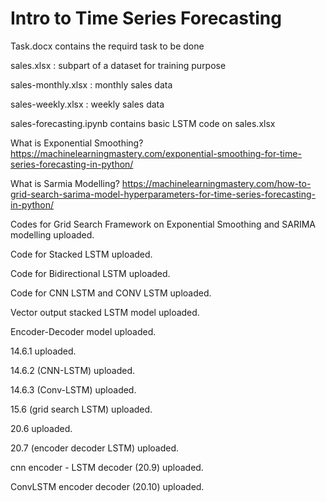 # Intro to Time Series Forecasting 
Task.docx contains the requird task to be done

sales.xlsx : subpart of a dataset for training purpose

sales-monthly.xlsx : monthly sales data

sales-weekly.xlsx : weekly sales data

sales-forecasting.ipynb contains basic LSTM code on sales.xlsx


What is Exponential Smoothing?
https://machinelearningmastery.com/exponential-smoothing-for-time-series-forecasting-in-python/

What is Sarmia Modelling?
https://machinelearningmastery.com/how-to-grid-search-sarima-model-hyperparameters-for-time-series-forecasting-in-python/

Codes for Grid Search Framework on Exponential Smoothing and SARIMA modelling uploaded.

Code for Stacked LSTM uploaded.

Code for Bidirectional LSTM uploaded.

Code for CNN LSTM  and CONV LSTM uploaded.

Vector output stacked LSTM model uploaded.

Encoder-Decoder model uploaded.

14.6.1 uploaded.

14.6.2 (CNN-LSTM) uploaded.

14.6.3 (Conv-LSTM) uploaded.

15.6 (grid search LSTM) uploaded.

20.6 uploaded.

20.7 (encoder decoder LSTM) uploaded.

cnn encoder - LSTM decoder (20.9) uploaded.

ConvLSTM encoder decoder (20.10) uploaded.

